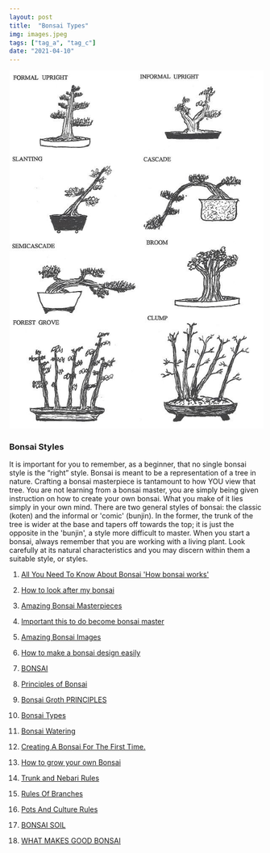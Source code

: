 ```yaml
---
layout: post
title:  "Bonsai Types"
img: images.jpeg
tags: ["tag_a", "tag_c"]
date: "2021-04-10"
---
```

 

![alt text](types.jpeg "Title")

### Bonsai Styles
It is important for you to remember, as a beginner, that no single
bonsai style is the “right” style. Bonsai is meant to be a representation
of a tree in nature. Crafting a bonsai masterpiece is tantamount to
how YOU view that tree. You are not learning from a bonsai master,
you are simply being given instruction on how to create your own
bonsai. What you make of it lies simply in your own mind.
There are two general styles of bonsai: the classic (koten) and
the informal or 'comic' (bunjin). In the former, the trunk of the tree is
wider at the base and tapers off towards the top; it is just the opposite
in the 'bunjin', a style more difficult to master.
When you start a bonsai, always remember that you are working
with a living plant. Look carefully at its natural characteristics and you
may discern within them a suitable style, or styles. 
<!--adsense-->


1. [All You Need To Know About Bonsai 'How bonsai works'](https://srilankasl.com/posts/bonsai_care/)
2. [How to look after my bonsai](https://srilankasl.com/posts/how_to_carering_your_bonsai/)
3. [Amazing Bonsai Masterpieces](https://srilankasl.com/posts/masterpieses1/)
4. [Important this to do become bonsai master](https://srilankasl.com/posts/masterpieses2/)
5. [Amazing Bonsai Images](https://srilankasl.com/posts/bonsaipost1/)
6. [How to make a bonsai design easily](https://srilankasl.com/posts/lerningguide1/)
7. [BONSAI](https://srilankasl.com/posts/introduction/)
8. [Principles of Bonsai](https://srilankasl.com/posts/principlesofbonsai/)
9. [Bonsai Groth PRINCIPLES](https://srilankasl.com/posts/bonsaigrouthprincipals/)
10. [Bonsai Types](https://srilankasl.com/posts/bonsaitypes/)
11. [Bonsai Watering](https://srilankasl.com/posts/bonsaiwatering/)
12. [Creating A Bonsai For The First Time.](https://srilankasl.com/posts/biginnerbasics/)
13. [How to grow your own Bonsai](https://srilankasl.com/posts/bonsaigrowing/)
14. [Trunk and Nebari Rules](https://srilankasl.com/posts/rulesofbonsai/)
15. [Rules Of Branches](https://srilankasl.com/posts/rulesofbranches/)
16. [Pots And Culture Rules](https://srilankasl.com/posts/potsandculturerules/)
17. [BONSAI SOIL](https://srilankasl.com/posts/bonsaisoil/)

18. [WHAT MAKES GOOD BONSAI](https://srilankasl.com/posts/whatmakesgoodbonsai/)
